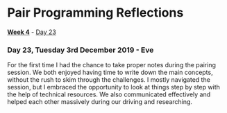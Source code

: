 # Pair Programming Reflections

[**Week 4**](https://github.com/AndreaDiotallevi/makers-portfolio/blob/master/week-4-notes.md) - [Day 23](#day-23-tuesday-3rd-december-2019---eve)

### Day 23, Tuesday 3rd December 2019 - Eve

For the first time I had the chance to take proper notes during the pairing session. We both enjoyed having time to write down the main concepts, without the rush to skim through the challenges. I mostly navigated the session, but I embraced the opportunity to look at things step by step with the help of technical resources. We also communicated effectively and helped each other massively during our driving and researching.
